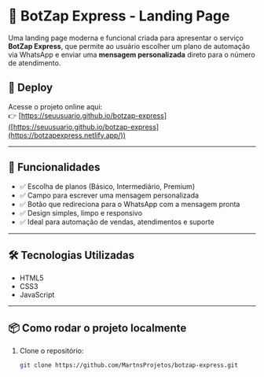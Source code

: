 # 🚀 BotZap Express - Landing Page

Uma landing page moderna e funcional criada para apresentar o serviço **BotZap Express**, que permite ao usuário escolher um plano de automação via WhatsApp e enviar uma **mensagem personalizada** direto para o número de atendimento.

## 🔗 Deploy

Acesse o projeto online aqui:  
👉 [https://seuusuario.github.io/botzap-express]([https://seuusuario.github.io/botzap-express](https://botzapexpress.netlify.app/))

---

## 🧩 Funcionalidades

- ✅ Escolha de planos (Básico, Intermediário, Premium)
- ✅ Campo para escrever uma mensagem personalizada
- ✅ Botão que redireciona para o WhatsApp com a mensagem pronta
- ✅ Design simples, limpo e responsivo
- ✅ Ideal para automação de vendas, atendimentos e suporte

---

## 🛠️ Tecnologias Utilizadas

- HTML5
- CSS3
- JavaScript

---

## 📦 Como rodar o projeto localmente

1. Clone o repositório:
   ```bash
   git clone https://github.com/MartnsProjetos/botzap-express.git
